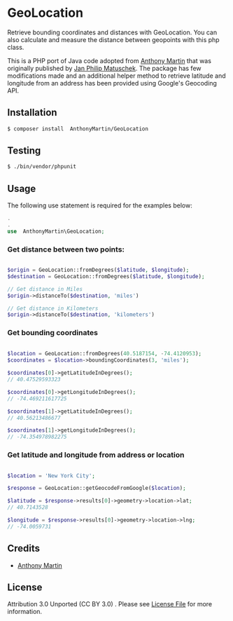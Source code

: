 # GeoLocation


Retrieve bounding coordinates and distances with GeoLocation.
You can also calculate and measure the distance between geopoints with this php class.

This is a PHP port of Java code adopted from [Anthony Martin](https://github.com/anthonymartin/GeoLocation.php) that was originally published by
[Jan Philip Matuschek](http://JanMatuschek.de/LatitudeLongitudeBoundingCoordinates). The package has few modifications made and an additional helper method to retrieve latitude and longitude from an address has been provided using Google's Geocoding API. <br />

## Installation
```bash
$ composer install  AnthonyMartin/GeoLocation
```

## Testing
```bash 
$ ./bin/vendor/phpunit
```
## Usage

The following use statement is required for the examples below:
```php
.
.
use  AnthonyMartin\GeoLocation;

```

### Get distance between two points:
```php

$origin = GeoLocation::fromDegrees($latitude, $longitude);
$destination = GeoLocation::fromDegrees($latitude, $longitude);

// Get distance in Miles
$origin->distanceTo($destination, 'miles')

// Get distance in Kilometers
$origin->distanceTo($destination, 'kilometers')

```
### Get bounding coordinates

```php
		
$location = GeoLocation::fromDegrees(40.5187154, -74.4120953);
$coordinates = $location->boundingCoordinates(3, 'miles');

$coordinates[0]->getLatitudeInDegrees();
// 40.47529593323

$coordinates[0]->getLongitudeInDegrees();
// -74.469211617725

$coordinates[1]->getLatitudeInDegrees();
// 40.56213486677

$coordinates[1]->getLongitudeInDegrees();
// -74.354978982275

```

### Get latitude and longitude from address or location

```php

$location = 'New York City';

$response = GeoLocation::getGeocodeFromGoogle($location);

$latitude = $response->results[0]->geometry->location->lat;
// 40.7143528

$longitude = $response->results[0]->geometry->location->lng;
// -74.0059731

```

## Credits

- [Anthony Martin](https://github.com/anthonymartin/)


## License

Attribution 3.0 Unported (CC BY 3.0) . Please see [License File](http://creativecommons.org/licenses/by/3.0/) for more information.
